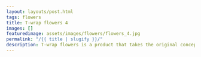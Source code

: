 ```yaml
---
layout: layouts/post.html
tags: flowers
title: T-wrap flowers 4
images: []
featuredimage: assets/images/flowers/flowers_4.jpg
permalink: "/{{ title | slugify }}/"
description: T-wrap flowers is a product that takes the original concept of the T-wrap and adds flowers to it. The product can be worn by both kids and adults.
---
```

